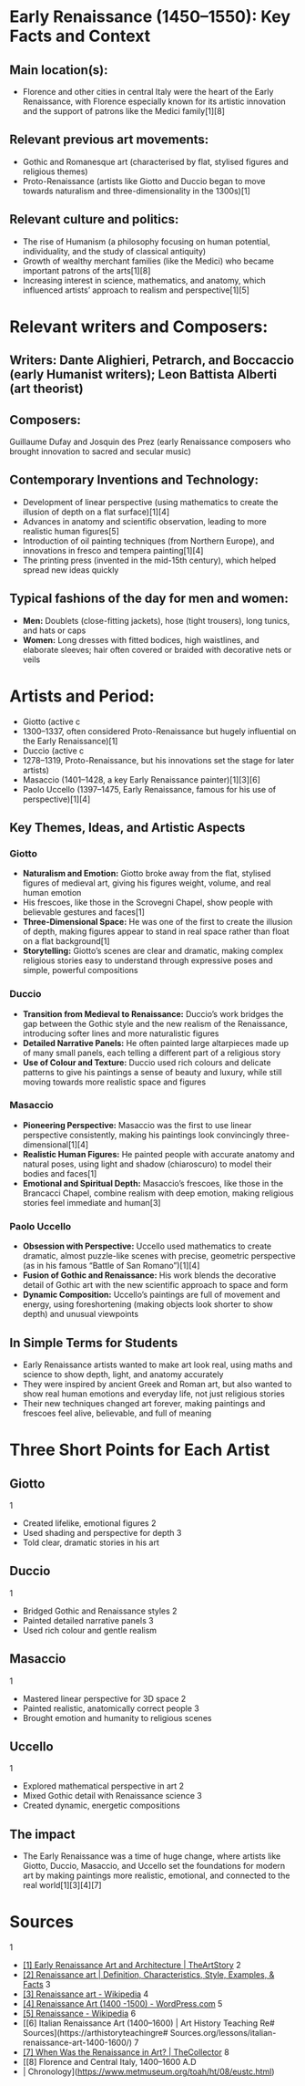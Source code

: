 # Early Renaissance (1450–1550): Key Facts and Context
## Main location(s):  
- Florence and other cities in central Italy were the heart of the Early Renaissance, with Florence especially known for its artistic innovation and the support of patrons like the Medici family[1][8]
## Relevant previous art movements: 
- Gothic and Romanesque art (characterised by flat, stylised figures and religious themes)
- Proto-Renaissance (artists like Giotto and Duccio began to move towards naturalism and three-dimensionality in the 1300s)[1]
## Relevant culture and politics: 
- The rise of Humanism (a philosophy focusing on human potential, individuality, and the study of classical antiquity)
- Growth of wealthy merchant families (like the Medici) who became important patrons of the arts[1][8]
- Increasing interest in science, mathematics, and anatomy, which influenced artists’ approach to realism and perspective[1][5]
# Relevant writers and Composers:
## Writers: Dante Alighieri, Petrarch, and Boccaccio (early Humanist writers); Leon Battista Alberti (art theorist)
## Composers:
 Guillaume Dufay and Josquin des Prez (early Renaissance composers who brought innovation to sacred and secular music)
## Contemporary Inventions and Technology: 
- Development of linear perspective (using mathematics to create the illusion of depth on a flat surface)[1][4]
- Advances in anatomy and scientific observation, leading to more realistic human figures[5]
- Introduction of oil painting techniques (from Northern Europe), and innovations in fresco and tempera painting[1][4]
- The printing press (invented in the mid-15th century), which helped spread new ideas quickly
## Typical fashions of the day for men and women:  
- **Men:** Doublets (close-fitting jackets), hose (tight trousers), long tunics, and hats or caps
- **Women:**  Long dresses with fitted bodices, high waistlines, and elaborate sleeves; hair often covered or braided with decorative nets or veils
# Artists and Period:  
- Giotto (active c
- 1300–1337, often considered Proto-Renaissance but hugely influential on the Early Renaissance)[1]
- Duccio (active c
- 1278–1319, Proto-Renaissance, but his innovations set the stage for later artists)
- Masaccio (1401–1428, a key Early Renaissance painter)[1][3][6]
- Paolo Uccello (1397–1475, Early Renaissance, famous for his use of perspective)[1][4]
## Key Themes, Ideas, and Artistic Aspects
### Giotto
- **Naturalism and Emotion:** Giotto broke away from the flat, stylised figures of medieval art, giving his figures weight, volume, and real human emotion
- His frescoes, like those in the Scrovegni Chapel, show people with believable gestures and faces[1]
- **Three-Dimensional Space:** He was one of the first to create the illusion of depth, making figures appear to stand in real space rather than float on a flat background[1]
- **Storytelling:** Giotto’s scenes are clear and dramatic, making complex religious stories easy to understand through expressive poses and simple, powerful compositions
### Duccio
- **Transition from Medieval to Renaissance:** Duccio’s work bridges the gap between the Gothic style and the new realism of the Renaissance, introducing softer lines and more naturalistic figures
- **Detailed Narrative Panels:** He often painted large altarpieces made up of many small panels, each telling a different part of a religious story
- **Use of Colour and Texture:** Duccio used rich colours and delicate patterns to give his paintings a sense of beauty and luxury, while still moving towards more realistic space and figures
### Masaccio
- **Pioneering Perspective:** Masaccio was the first to use linear perspective consistently, making his paintings look convincingly three-dimensional[1][4]
- **Realistic Human Figures:** He painted people with accurate anatomy and natural poses, using light and shadow (chiaroscuro) to model their bodies and faces[1]
- **Emotional and Spiritual Depth:** Masaccio’s frescoes, like those in the Brancacci Chapel, combine realism with deep emotion, making religious stories feel immediate and human[3]
### Paolo Uccello
- **Obsession with Perspective:** Uccello used mathematics to create dramatic, almost puzzle-like scenes with precise, geometric perspective (as in his famous “Battle of San Romano”)[1][4]
- **Fusion of Gothic and Renaissance:** His work blends the decorative detail of Gothic art with the new scientific approach to space and form
- **Dynamic Composition:** Uccello’s paintings are full of movement and energy, using foreshortening (making objects look shorter to show depth) and unusual viewpoints
## In Simple Terms for Students
- Early Renaissance artists wanted to make art look real, using maths and science to show depth, light, and anatomy accurately
- They were inspired by ancient Greek and Roman art, but also wanted to show real human emotions and everyday life, not just religious stories
- Their new techniques changed art forever, making paintings and frescoes feel alive, believable, and full of meaning
# Three Short Points for Each Artist
## Giotto
1
- Created lifelike, emotional figures
2
- Used shading and perspective for depth
3
- Told clear, dramatic stories in his art
## Duccio
1
- Bridged Gothic and Renaissance styles
2
- Painted detailed narrative panels
3
- Used rich colour and gentle realism
## Masaccio
1
- Mastered linear perspective for 3D space
2
- Painted realistic, anatomically correct people
3
- Brought emotion and humanity to religious scenes 
## Uccello
1
- Explored mathematical perspective in art 
2
- Mixed Gothic detail with Renaissance science
3
- Created dynamic, energetic compositions
## The impact
- The Early Renaissance was a time of huge change, where artists like Giotto, Duccio, Masaccio, and Uccello set the foundations for modern art by making paintings more realistic, emotional, and connected to the real world[1][3][4][7]
# Sources
1
- [[1] Early Renaissance Art and Architecture | TheArtStory](https://www.theartstory.org/movement/early-renaissance/)
2
- [[2] Renaissance art | Definition, Characteristics, Style, Examples, & Facts](https://www.britannica.com/art/Renaissance-art)
3
- [[3] Renaissance art - Wikipedia](https://en.wikipedia.org/wiki/Renaissance_art)
4
- [[4] Renaissance Art (1400 -1500) - WordPress.com](https://classicalart.wordpress.com/renaissance/)
5
- [[5] Renaissance - Wikipedia](https://en.wikipedia.org/wiki/Renaissance)
6
- [[6] Italian Renaissance Art (1400–1600) | Art History Teaching Re# Sources](https://arthistoryteachingre# Sources.org/lessons/italian-renaissance-art-1400-1600/)
7
- [[7] When Was the Renaissance in Art? | TheCollector](https://www.thecollector.com/when-was-the-early-high-late-renaissance-art/)
8
- [[8] Florence and Central Italy, 1400–1600 A.D
- | Chronology](https://www.metmuseum.org/toah/ht/08/eustc.html)
